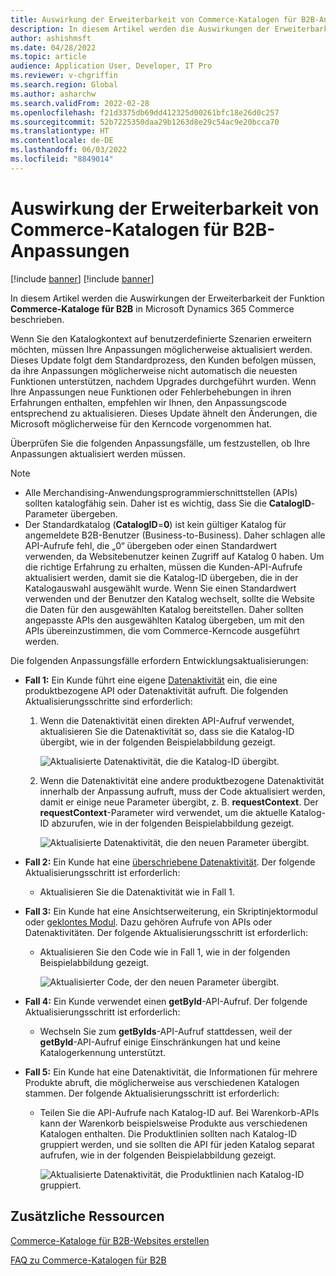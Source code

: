 ```yaml
---
title: Auswirkung der Erweiterbarkeit von Commerce-Katalogen für B2B-Anpassungen
description: In diesem Artikel werden die Auswirkungen der Erweiterbarkeit der Funktion „Commerce-Kataloge für B2B“ in Microsoft Dynamics 365 Commerce beschrieben.
author: ashishmsft
ms.date: 04/28/2022
ms.topic: article
audience: Application User, Developer, IT Pro
ms.reviewer: v-chgriffin
ms.search.region: Global
ms.author: asharchw
ms.search.validFrom: 2022-02-28
ms.openlocfilehash: f21d3375db69dd412325d00261bfc18e26d0c257
ms.sourcegitcommit: 52b7225350daa29b1263d8e29c54ac9e20bcca70
ms.translationtype: HT
ms.contentlocale: de-DE
ms.lasthandoff: 06/03/2022
ms.locfileid: "8849014"
---
```

# <a name="extensibility-impact-of-commerce-catalogs-for-b2b-customizations"></a>Auswirkung der Erweiterbarkeit von Commerce-Katalogen für B2B-Anpassungen

[!include [banner](includes/banner.md)]
[!include [banner](includes/preview-banner.md)]

In diesem Artikel werden die Auswirkungen der Erweiterbarkeit der Funktion **Commerce-Kataloge für B2B** in Microsoft Dynamics 365 Commerce beschrieben.

Wenn Sie den Katalogkontext auf benutzerdefinierte Szenarien erweitern möchten, müssen Ihre Anpassungen möglicherweise aktualisiert werden. Dieses Update folgt dem Standardprozess, den Kunden befolgen müssen, da ihre Anpassungen möglicherweise nicht automatisch die neuesten Funktionen unterstützen, nachdem Upgrades durchgeführt wurden. Wenn Ihre Anpassungen neue Funktionen oder Fehlerbehebungen in ihren Erfahrungen enthalten, empfehlen wir Ihnen, den Anpassungscode entsprechend zu aktualisieren. Dieses Update ähnelt den Änderungen, die Microsoft möglicherweise für den Kerncode vorgenommen hat.

Überprüfen Sie die folgenden Anpassungsfälle, um festzustellen, ob Ihre Anpassungen aktualisiert werden müssen.

> [!NOTE]
> - Alle Merchandising-Anwendungsprogrammierschnittstellen (APIs) sollten katalogfähig sein. Daher ist es wichtig, dass Sie die **CatalogID**-Parameter übergeben.
> - Der Standardkatalog (**CatalogID**=**0**) ist kein gültiger Katalog für angemeldete B2B-Benutzer (Business-to-Business). Daher schlagen alle API-Aufrufe fehl, die „0“ übergeben oder einen Standardwert verwenden, da Websitebenutzer keinen Zugriff auf Katalog 0 haben. Um die richtige Erfahrung zu erhalten, müssen die Kunden-API-Aufrufe aktualisiert werden, damit sie die Katalog-ID übergeben, die in der Katalogauswahl ausgewählt wurde. Wenn Sie einen Standardwert verwenden und der Benutzer den Katalog wechselt, sollte die Website die Daten für den ausgewählten Katalog bereitstellen. Daher sollten angepasste APIs den ausgewählten Katalog übergeben, um mit den APIs übereinzustimmen, die vom Commerce-Kerncode ausgeführt werden.

Die folgenden Anpassungsfälle erfordern Entwicklungsaktualisierungen:

- **Fall 1:** Ein Kunde führt eine eigene [Datenaktivität](e-commerce-extensibility/data-actions.md) ein, die eine produktbezogene API oder Datenaktivität aufruft. Die folgenden Aktualisierungsschritte sind erforderlich:

    1. Wenn die Datenaktivität einen direkten API-Aufruf verwendet, aktualisieren Sie die Datenaktivität so, dass sie die Katalog-ID übergibt, wie in der folgenden Beispielabbildung gezeigt.

        ![Aktualisierte Datenaktivität, die die Katalog-ID übergibt.](./media/customization1_a.png)

    1. Wenn die Datenaktivität eine andere produktbezogene Datenaktivität innerhalb der Anpassung aufruft, muss der Code aktualisiert werden, damit er einige neue Parameter übergibt, z. B. **requestContext**. Der **requestContext**-Parameter wird verwendet, um die aktuelle Katalog-ID abzurufen, wie in der folgenden Beispielabbildung gezeigt.

        ![Aktualisierte Datenaktivität, die den neuen Parameter übergibt.](./media/customization1_b.png)

- **Fall 2:** Ein Kunde hat eine [überschriebene Datenaktivität](e-commerce-extensibility/data-action-overrides.md). Der folgende Aktualisierungsschritt ist erforderlich:

    - Aktualisieren Sie die Datenaktivität wie in Fall 1.

- **Fall 3:** Ein Kunde hat eine Ansichtserweiterung, ein Skriptinjektormodul oder [geklontes Modul](e-commerce-extensibility/modules-overview.md#clone-a-module-library-module). Dazu gehören Aufrufe von APIs oder Datenaktivitäten. Der folgende Aktualisierungsschritt ist erforderlich:

    - Aktualisieren Sie den Code wie in Fall 1, wie in der folgenden Beispielabbildung gezeigt.

       ![Aktualisierter Code, der den neuen Parameter übergibt.](./media/customization3.png)

- **Fall 4:** Ein Kunde verwendet einen **getById**-API-Aufruf. Der folgende Aktualisierungsschritt ist erforderlich:

    - Wechseln Sie zum **getByIds**-API-Aufruf stattdessen, weil der **getById**-API-Aufruf einige Einschränkungen hat und keine Katalogerkennung unterstützt.

- **Fall 5:** Ein Kunde hat eine Datenaktivität, die Informationen für mehrere Produkte abruft, die möglicherweise aus verschiedenen Katalogen stammen. Der folgende Aktualisierungsschritt ist erforderlich:

    - Teilen Sie die API-Aufrufe nach Katalog-ID auf. Bei Warenkorb-APIs kann der Warenkorb beispielsweise Produkte aus verschiedenen Katalogen enthalten. Die Produktlinien sollten nach Katalog-ID gruppiert werden, und sie sollten die API für jeden Katalog separat aufrufen, wie in der folgenden Beispielabbildung gezeigt.

        ![Aktualisierte Datenaktivität, die Produktlinien nach Katalog-ID gruppiert.](./media/customization5.png)

## <a name="additional-resources"></a>Zusätzliche Ressourcen

[Commerce-Kataloge für B2B-Websites erstellen](catalogs-b2b-sites.md)

[FAQ zu Commerce-Katalogen für B2B](catalogs-b2b-sites-FAQ.md)
